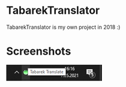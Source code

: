 # TabarekTranslator
TabarekTranslator is my own project in 2018 :)

# Screenshots

![ss](https://raw.githubusercontent.com/ateber/TabarekTranslator/master/Screenshots/1.png)
